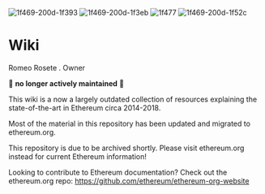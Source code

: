 ![1f469-200d-1f393](https://github.com/user-attachments/assets/aba436c9-1a54-4575-b3ba-0246804754e1)
![1f469-200d-1f3eb](https://github.com/user-attachments/assets/9babca0c-2b53-4e54-9583-d70a939bd0d7)
![1f477](https://github.com/user-attachments/assets/ac4a161a-3e5e-4862-8021-ea71fbb00ce9)
![1f469-200d-1f52c](https://github.com/user-attachments/assets/a17452c3-195b-4bfb-a287-6f077812cd6a)
# Wiki
Romeo Rosete . Owner 

:no_entry_sign: **no longer actively maintained** :no_entry_sign:

This wiki is a now a largely outdated collection of resources explaining the state-of-the-art in Ethereum circa 2014-2018.

Most of the material in this repository has been updated and migrated to ethereum.org.

This repository is due to be archived shortly. Please visit ethereum.org instead for current Ethereum information!

Looking to contribute to Ethereum documentation? Check out the ethereum.org repo: https://github.com/ethereum/ethereum-org-website
